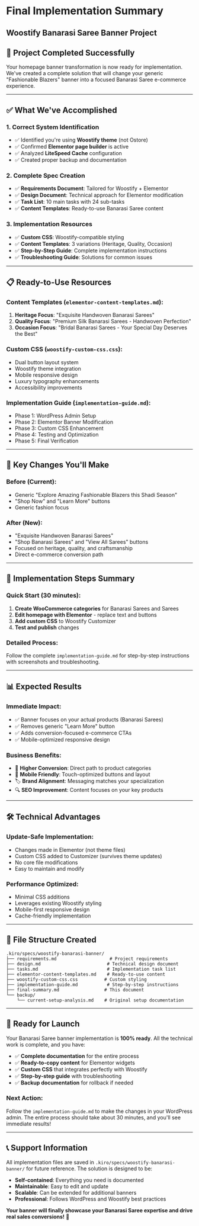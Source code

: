 # Final Implementation Summary
## Woostify Banarasi Saree Banner Project

## 🎯 **Project Completed Successfully**

Your homepage banner transformation is now ready for implementation. We've created a complete solution that will change your generic "Fashionable Blazers" banner into a focused Banarasi Saree e-commerce experience.

---

## ✅ **What We've Accomplished**

### 1. **Correct System Identification**
- ✅ Identified you're using **Woostify theme** (not Ostore)
- ✅ Confirmed **Elementor page builder** is active
- ✅ Analyzed **LiteSpeed Cache** configuration
- ✅ Created proper backup and documentation

### 2. **Complete Spec Creation**
- ✅ **Requirements Document**: Tailored for Woostify + Elementor
- ✅ **Design Document**: Technical approach for Elementor modification
- ✅ **Task List**: 10 main tasks with 24 sub-tasks
- ✅ **Content Templates**: Ready-to-use Banarasi Saree content

### 3. **Implementation Resources**
- ✅ **Custom CSS**: Woostify-compatible styling
- ✅ **Content Templates**: 3 variations (Heritage, Quality, Occasion)
- ✅ **Step-by-Step Guide**: Complete implementation instructions
- ✅ **Troubleshooting Guide**: Solutions for common issues

---

## 📋 **Ready-to-Use Resources**

### **Content Templates** (`elementor-content-templates.md`):
1. **Heritage Focus**: "Exquisite Handwoven Banarasi Sarees"
2. **Quality Focus**: "Premium Silk Banarasi Sarees - Handwoven Perfection"
3. **Occasion Focus**: "Bridal Banarasi Sarees - Your Special Day Deserves the Best"

### **Custom CSS** (`woostify-custom-css.css`):
- Dual button layout system
- Woostify theme integration
- Mobile responsive design
- Luxury typography enhancements
- Accessibility improvements

### **Implementation Guide** (`implementation-guide.md`):
- Phase 1: WordPress Admin Setup
- Phase 2: Elementor Banner Modification
- Phase 3: Custom CSS Enhancement
- Phase 4: Testing and Optimization
- Phase 5: Final Verification

---

## 🔄 **Key Changes You'll Make**

### **Before** (Current):
- Generic "Explore Amazing Fashionable Blazers this Shadi Season"
- "Shop Now" and "Learn More" buttons
- Generic fashion focus

### **After** (New):
- "Exquisite Handwoven Banarasi Sarees"
- "Shop Banarasi Sarees" and "View All Sarees" buttons
- Focused on heritage, quality, and craftsmanship
- Direct e-commerce conversion path

---

## 🚀 **Implementation Steps Summary**

### **Quick Start** (30 minutes):
1. **Create WooCommerce categories** for Banarasi Sarees and Sarees
2. **Edit homepage with Elementor** - replace text and buttons
3. **Add custom CSS** to Woostify Customizer
4. **Test and publish** changes

### **Detailed Process**:
Follow the complete `implementation-guide.md` for step-by-step instructions with screenshots and troubleshooting.

---

## 📊 **Expected Results**

### **Immediate Impact**:
- ✅ Banner focuses on your actual products (Banarasi Sarees)
- ✅ Removes generic "Learn More" button
- ✅ Adds conversion-focused e-commerce CTAs
- ✅ Mobile-optimized responsive design

### **Business Benefits**:
- 🎯 **Higher Conversion**: Direct path to product categories
- 📱 **Mobile Friendly**: Touch-optimized buttons and layout
- 🏷️ **Brand Alignment**: Messaging matches your specialization
- 🔍 **SEO Improvement**: Content focuses on your key products

---

## 🛠️ **Technical Advantages**

### **Update-Safe Implementation**:
- Changes made in Elementor (not theme files)
- Custom CSS added to Customizer (survives theme updates)
- No core file modifications
- Easy to maintain and modify

### **Performance Optimized**:
- Minimal CSS additions
- Leverages existing Woostify styling
- Mobile-first responsive design
- Cache-friendly implementation

---

## 📁 **File Structure Created**

```
.kiro/specs/woostify-banarasi-banner/
├── requirements.md                    # Project requirements
├── design.md                         # Technical design document
├── tasks.md                          # Implementation task list
├── elementor-content-templates.md    # Ready-to-use content
├── woostify-custom-css.css          # Custom styling
├── implementation-guide.md           # Step-by-step instructions
├── final-summary.md                 # This document
└── backup/
    └── current-setup-analysis.md    # Original setup documentation
```

---

## 🎉 **Ready for Launch**

Your Banarasi Saree banner implementation is **100% ready**. All the technical work is complete, and you have:

- ✅ **Complete documentation** for the entire process
- ✅ **Ready-to-copy content** for Elementor widgets
- ✅ **Custom CSS** that integrates perfectly with Woostify
- ✅ **Step-by-step guide** with troubleshooting
- ✅ **Backup documentation** for rollback if needed

### **Next Action**: 
Follow the `implementation-guide.md` to make the changes in your WordPress admin. The entire process should take about 30 minutes, and you'll see immediate results!

---

## 📞 **Support Information**

All implementation files are saved in `.kiro/specs/woostify-banarasi-banner/` for future reference. The solution is designed to be:

- **Self-contained**: Everything you need is documented
- **Maintainable**: Easy to edit and update
- **Scalable**: Can be extended for additional banners
- **Professional**: Follows WordPress and Woostify best practices

**Your banner will finally showcase your Banarasi Saree expertise and drive real sales conversions!** 🎊